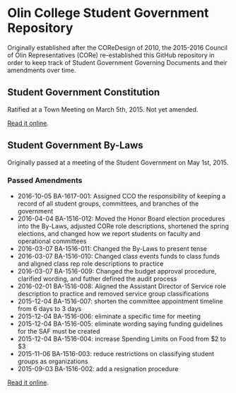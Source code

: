# Olin College Student Government Repository
Originally established after the COReDesign of 2010, the 2015-2016 Council of
Olin Representatives (CORe) re-established this GitHub repository in order to
keep track of Student Government Governing Documents and their amendments over
time.

## Student Government Constitution
Ratified at a Town Meeting on March 5th, 2015.
Not yet amended.

[Read it online](https://github.com/olin/studentgovernment/blob/master/student_government_constitution.md).

## Student Government By-Laws
Originally passed at a meeting of the Student Government on May 1st, 2015.
### Passed Amendments
- 2016-10-05 BA-1617-001: Assigned CCO the responsibility of keeping a record of all student groups, committees, and branches of the government
- 2016-04-04 BA-1516-012: Moved the Honor Board election procedures into the By-Laws, adjusted CORe role descriptions, shortened the spring elections, and changed how we report students on faculty and operational committees
- 2016-03-07 BA-1516-011: Changed the By-Laws to present tense
- 2016-03-07 BA-1516-010: Changed class events funds to class funds and aligned class rep role descriptions to practice
- 2016-03-07 BA-1516-009: Changed the budget approval procedure, clarified wording, and futher defined the audit process
- 2016-02-01 BA-1516-008: Aligned the Assistant Director of Service role description to practice and removed service group classifications
- 2015-12-04 BA-1516-007: shorten the committee appointment timeline from 6 days to 3 days
- 2015-12-04 BA-1516-006: eliminate a specific time for meeting
- 2015-12-04 BA-1516-005: eliminate wording saying funding guidelines for the SAF must be created
- 2015-12-04 BA-1516-004: increase Spending Limits on Food from $2 to $3
- 2015-11-06 BA-1516-003: reduce restrictions on classifying student groups as organizations
- 2015-09-03 BA-1516-002: add a resignation procedure

[Read it online](https://github.com/olin/studentgovernment/blob/master/student_government_bylaws.md).
